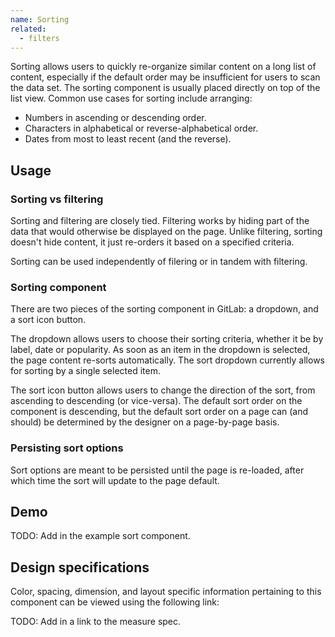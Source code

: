```yaml
---
name: Sorting
related:
  - filters
---
```


Sorting allows users to quickly re-organize similar content on a long list of content, especially if the default order may be insufficient for users to scan the data set. The sorting component is usually placed directly on top of the list view. Common use cases for sorting include arranging:

*   Numbers in ascending or descending order.
*   Characters in alphabetical or reverse-alphabetical order.
*   Dates from most to least recent (and the reverse).

## Usage

### Sorting vs filtering

Sorting and filtering are closely tied. Filtering works by hiding part of the data that would otherwise be displayed on the page. Unlike filtering, sorting doesn't hide content, it just re-orders it based on a specified criteria. 

Sorting can be used independently of filering or in tandem with filtering. 

### Sorting component

There are two pieces of the sorting component in GitLab: a dropdown, and a sort icon button.

The dropdown allows users to choose their sorting criteria, whether it be by label, date or popularity. As soon as an item in the dropdown is selected, the page content re-sorts automatically. The sort dropdown currently allows for sorting by a single selected item.

The sort icon button allows users to change the direction of the sort, from ascending to descending (or vice-versa). The default sort order on the component is descending, but the default sort order on a page can (and should) be determined by the designer on a page-by-page basis.

### Persisting sort options

Sort options are meant to be persisted until the page is re-loaded, after which time the sort will update to the page default. 

## Demo

TODO: Add in the example sort component.

## Design specifications

Color, spacing, dimension, and layout specific information pertaining to this component can be viewed using the following link:

TODO: Add in a link to the measure spec.

